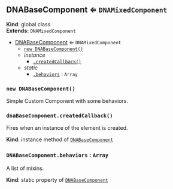 <a name="DNABaseComponent"></a>
## DNABaseComponent ⇐ <code>DNAMixedComponent</code>
**Kind**: global class  
**Extends:** <code>DNAMixedComponent</code>  

* [DNABaseComponent](#DNABaseComponent) ⇐ <code>DNAMixedComponent</code>
    * [`new DNABaseComponent()`](#new_DNABaseComponent_new)
    * _instance_
        * [`.createdCallback()`](#DNABaseComponent+createdCallback)
    * _static_
        * [`.behaviors`](#DNABaseComponent.behaviors) : <code>Array</code>

<a name="new_DNABaseComponent_new"></a>
### `new DNABaseComponent()`
Simple Custom Component with some behaviors.

<a name="DNABaseComponent+createdCallback"></a>
### `dnaBaseComponent.createdCallback()`
Fires when an instance of the element is created.

**Kind**: instance method of <code>[DNABaseComponent](#DNABaseComponent)</code>  
<a name="DNABaseComponent.behaviors"></a>
### `DNABaseComponent.behaviors` : <code>Array</code>
A list of mixins.

**Kind**: static property of <code>[DNABaseComponent](#DNABaseComponent)</code>  
